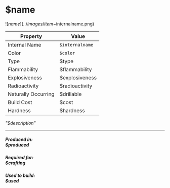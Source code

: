 # $name 
![$name](../images/item-$internalname.png)  

| Property      | Value |
| ----------- | ----------- |
|Internal Name|`$internalname`|
|Color|`$color`|
|Type|$type|
|Flammability|$flammability|
|Explosiveness|$explosiveness|
|Radioactivity|$radioactivity|
|Naturally Occurring|$drillable
|Build Cost|$cost|
|Hardness|$hardness|

*"$description"*

--- 

##### Produced in: <br>$produced

##### Required for: <br>$crafting

##### Used to build: <br>$used
